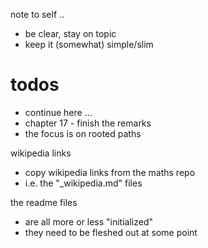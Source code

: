 
note to self ..
- be clear, stay on topic
- keep it (somewhat) simple/slim

# todos

- continue here ...
- chapter 17 - finish the remarks
- the focus is on rooted paths

wikipedia links
- copy wikipedia links from the maths repo
- i.e. the "_wikipedia.md" files

the readme files
- are all more or less "initialized"
- they need to be fleshed out at some point
